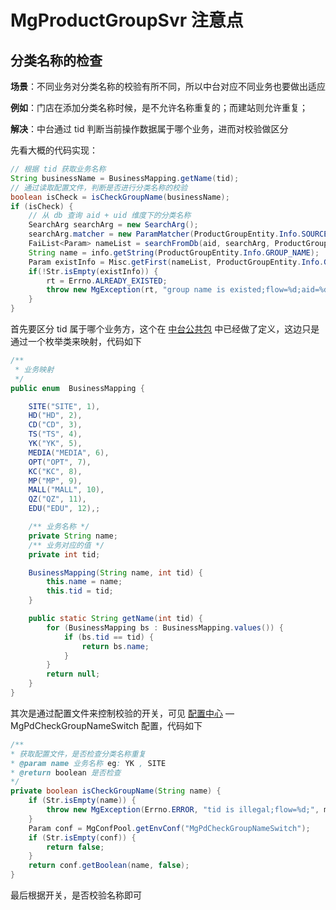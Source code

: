 # MgProductGroupSvr 注意点

## 分类名称的检查

**场景**：不同业务对分类名称的校验有所不同，所以中台对应不同业务也要做出适应

**例如**：门店在添加分类名称时候，是不允许名称重复的；而建站则允许重复；

**解决**：中台通过 tid 判断当前操作数据属于哪个业务，进而对校验做区分

先看大概的代码实现：

```java
// 根据 tid 获取业务名称
String businessName = BusinessMapping.getName(tid);
// 通过读取配置文件，判断是否进行分类名称的校验
boolean isCheck = isCheckGroupName(businessName);
if (isCheck) {
    // 从 db 查询 aid + uid 维度下的分类名称
    SearchArg searchArg = new SearchArg();
    searchArg.matcher = new ParamMatcher(ProductGroupEntity.Info.SOURCE_UNIONPRIID, ParamMatcher.EQ, unionPriId);
    FaiList<Param> nameList = searchFromDb(aid, searchArg, ProductGroupEntity.Info.GROUP_NAME);
    String name = info.getString(ProductGroupEntity.Info.GROUP_NAME);
    Param existInfo = Misc.getFirst(nameList, ProductGroupEntity.Info.GROUP_NAME, name);
    if(!Str.isEmpty(existInfo)) {
        rt = Errno.ALREADY_EXISTED;
        throw new MgException(rt, "group name is existed;flow=%d;aid=%d;name=%s;", m_flow, aid, name);
    }
}
```

首先要区分 tid 属于哪个业务方，这个在 [中台公共包](http://gitlab.faidev.cc/middleground/fai-comm-middleground/blob/master/src/main/java/fai/comm/middleground/FaiValObj.java) 中已经做了定义，这边只是通过一个枚举类来映射，代码如下

```java
/**
 * 业务映射
 */
public enum  BusinessMapping {

    SITE("SITE", 1),
    HD("HD", 2),
    CD("CD", 3),
    TS("TS", 4),
    YK("YK", 5),
    MEDIA("MEDIA", 6),
    OPT("OPT", 7),
    KC("KC", 8),
    MP("MP", 9),
    MALL("MALL", 10),
    QZ("QZ", 11),
    EDU("EDU", 12),;

    /** 业务名称 */
    private String name;
    /** 业务对应的值 */
    private int tid;

    BusinessMapping(String name, int tid) {
        this.name = name;
        this.tid = tid;
    }

    public static String getName(int tid) {
        for (BusinessMapping bs : BusinessMapping.values()) {
            if (bs.tid == tid) {
                return bs.name;
            }
        }
        return null;
    }
}
```

其次是通过配置文件来控制校验的开关，可见 [配置中心](http://config.aaa.cn/?serviceTicket=st-24bf2386-5e09-4615-8253-fc82cc4b0f39) — MgPdCheckGroupNameSwitch 配置，代码如下

```java
/**
* 获取配置文件，是否检查分类名称重复
* @param name 业务名称 eg: YK , SITE
* @return boolean 是否检查
*/
private boolean isCheckGroupName(String name) {
    if (Str.isEmpty(name)) {
        throw new MgException(Errno.ERROR, "tid is illegal;flow=%d;", m_flow);
    }
    Param conf = MgConfPool.getEnvConf("MgPdCheckGroupNameSwitch");
    if (Str.isEmpty(conf)) {
        return false;
    }
    return conf.getBoolean(name, false);
}
```

最后根据开关，是否校验名称即可